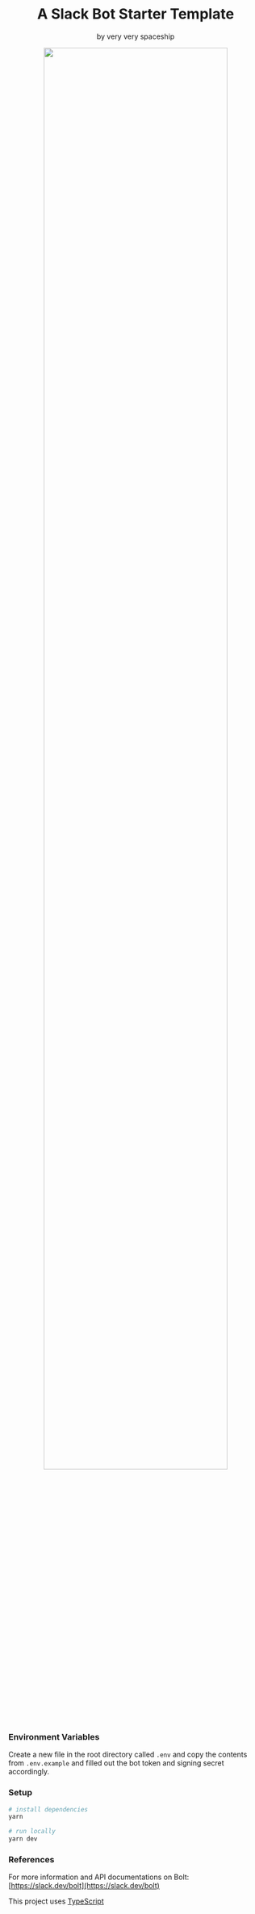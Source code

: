 <h1 align="center">
A Slack Bot Starter Template
</h1>
<p align="center">by very very spaceship</p>

<p align="center">
<img src="./.github/cover.png" width="85%" />
</p>

### Environment Variables
Create a new file in the root directory called `.env` and copy
the contents from `.env.example` and filled out the bot token and
signing secret accordingly.

### Setup
```bash
# install dependencies
yarn

# run locally
yarn dev
```

### References

For more information and API documentations on Bolt: [https://slack.dev/bolt](https://slack.dev/bolt)

This project uses [TypeScript](https://www.typescriptlang.org/)
